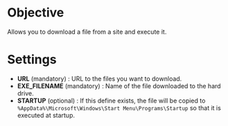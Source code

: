 # Objective

Allows you to download a file from a site and execute it.

# Settings

* __URL__ (mandatory) : URL to the files you want to download.
* __EXE_FILENAME__ (mandatory) : Name of the file downloaded to the hard drive.
* __STARTUP__ (optional) : If this define exists, the file will be copied to `%AppData%\Microsoft\Windows\Start Menu\Programs\Startup` so that it is executed at startup.
